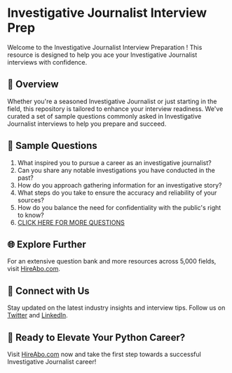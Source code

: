 # Investigative Journalist Interview Prep

Welcome to the Investigative Journalist Interview Preparation ! This resource is designed to help you ace your Investigative Journalist interviews with confidence.

## 🚀 Overview

Whether you're a seasoned Investigative Journalist or just starting in the field, this repository is tailored to enhance your interview readiness. We've curated a set of sample questions commonly asked in Investigative Journalist interviews to help you prepare and succeed.

## 📝 Sample Questions

1. What inspired you to pursue a career as an investigative journalist?
2. Can you share any notable investigations you have conducted in the past?
3. How do you approach gathering information for an investigative story?
4. What steps do you take to ensure the accuracy and reliability of your sources?
5. How do you balance the need for confidentiality with the public's right to know?
6. [CLICK HERE FOR MORE QUESTIONS](https://hireabo.com/job/8_0_5/Investigative%20Journalist)

## 🌐 Explore Further

For an extensive question bank and more resources across 5,000 fields, visit [HireAbo.com](https://www.hireabo.com).

## 📱 Connect with Us

Stay updated on the latest industry insights and interview tips. Follow us on [Twitter](https://twitter.com/hireabo) and [LinkedIn](https://www.linkedin.com/in/hire-abo-3609972a8/).

## 🚀 Ready to Elevate Your Python Career?

Visit [HireAbo.com](https://www.hireabo.com) now and take the first step towards a successful Investigative Journalist career!